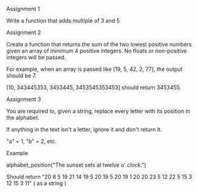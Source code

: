 Assignment 1


Write a function that adds multiple of 3 and 5

Assignment 2

Create a function that returns the sum of the two lowest positive numbers given an array of minimum 4 positive integers. No floats or non-positive integers will be passed.




For example, when an array is passed like [19, 5, 42, 2, 77], the output should be 7.




[10, 343445353, 3453445, 3453545353453] should return 3453455.







Assignment 3

You are required to, given a string, replace every letter with its position in the alphabet.

If anything in the text isn't a letter, ignore it and don't return it.

"a" = 1, "b" = 2, etc.

Example

alphabet_position("The sunset sets at twelve o' clock.")

Should return "20 8 5 19 21 14 19 5 20 19 5 20 19 1 20 20 23 5 12 22 5 15 3 12 15 3 11" ( as a string )